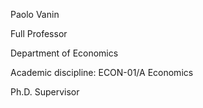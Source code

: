 Paolo Vanin

Full Professor

Department of Economics

Academic discipline: ECON-01/A Economics

Ph.D. Supervisor
